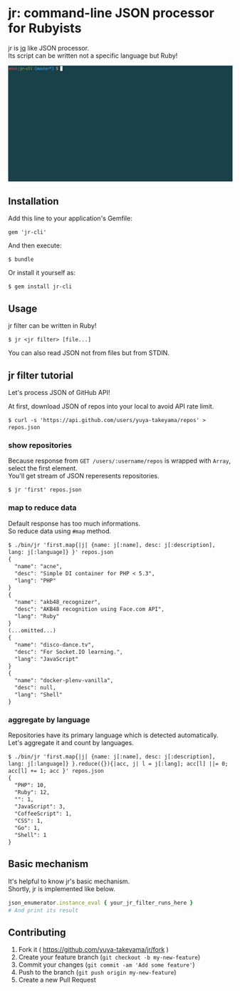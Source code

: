 # jr: command-line JSON processor for Rubyists

jr is [jq](http://stedolan.github.io/jq/) like JSON processor.  
Its script can be written not a specific language but Ruby!

![jr in action](./resources/img/jr.gif)

## Installation

Add this line to your application's Gemfile:

    gem 'jr-cli'

And then execute:

    $ bundle

Or install it yourself as:

    $ gem install jr-cli

## Usage

jr filter can be written in Ruby!

```
$ jr <jr filter> [file...]
```

You can also read JSON not from files but from STDIN.

## jr filter tutorial

Let's process JSON of GitHub API!

At first, download JSON of repos into your local to avoid API rate limit.

```
$ curl -s 'https://api.github.com/users/yuya-takeyama/repos' > repos.json
```

### show repositories

Because response from `GET /users/:username/repos` is wrapped with `Array`, select the first element.  
You'll get stream of JSON reperesents repositories.

```
$ jr 'first' repos.json
```

### map to reduce data

Default response has too much informations.  
So reduce data using `#map` method.

```
$ ./bin/jr 'first.map{|j| {name: j[:name], desc: j[:description], lang: j[:language]} }' repos.json
{
  "name": "acne",
  "desc": "Simple DI container for PHP < 5.3",
  "lang": "PHP"
}
{
  "name": "akb48_recognizer",
  "desc": "AKB48 recognition using Face.com API",
  "lang": "Ruby"
}
(...omitted...)
{
  "name": "disco-dance.tv",
  "desc": "For Socket.IO learning.",
  "lang": "JavaScript"
}
{
  "name": "docker-plenv-vanilla",
  "desc": null,
  "lang": "Shell"
}
```

### aggregate by language

Repositories have its primary language which is detected automatically.  
Let's aggregate it and count by languages.

```
$ ./bin/jr 'first.map{|j| {name: j[:name], desc: j[:description], lang: j[:language]} }.reduce({}){|acc, j| l = j[:lang]; acc[l] ||= 0; acc[l] += 1; acc }' repos.json
{
  "PHP": 10,
  "Ruby": 12,
  "": 1,
  "JavaScript": 3,
  "CoffeeScript": 1,
  "CSS": 1,
  "Go": 1,
  "Shell": 1
}
```

## Basic mechanism

It's helpful to know jr's basic mechanism.  
Shortly, jr is implemented like below.

```ruby
json_enumerator.instance_eval { your_jr_filter_runs_here }
# And print its result
```

## Contributing

1. Fork it ( https://github.com/yuya-takeyama/jr/fork )
2. Create your feature branch (`git checkout -b my-new-feature`)
3. Commit your changes (`git commit -am 'Add some feature'`)
4. Push to the branch (`git push origin my-new-feature`)
5. Create a new Pull Request
